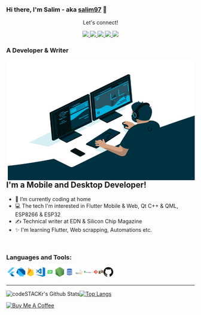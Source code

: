  
### Hi there, I'm Salim - aka [salim97](https://salim97.github.io/) 👋

<div align="center">
<p align="center">Let's connect!</p>

<a href="https://www.instagram.com/salim_benabadji/">
    <img src="https://img.shields.io/badge/Instagram-E4405F?style=for-the-badge&logo=instagram&logoColor=white" />
</a>

<a href="https://www.linkedin.com/in/salimbenabadji/">
    <img src="https://img.shields.io/badge/linkedin-%230077B5.svg?&style=for-the-badge&logo=linkedin&logoColor=white" />
</a>

<a href="https://stackoverflow.com/users/story/11453484?view=Timeline">
    <img src="https://img.shields.io/badge/Stack_Overflow-FE7A16?style=for-the-badge&logo=stack-overflow&logoColor=white" />
</a>
 
<a href="https://www.edn.com/author/benabadji-mohammed-salim/">
    <img src="https://img.shields.io/badge/EDN-E4405F?style=for-the-badge&logo=EDN&logoColor=white" />
</a>
 
<a href="https://easyeda.com/benabadji.mohammed.salim">
    <img src="https://img.shields.io/badge/easyEDA-4169E1?style=for-the-badge&logo=easyeda&logoColor=white" />
</a>
 
</div>


### A Developer & Writer

<img align="right" alt="GIF" src="code.gif" width="500" height="320" />


## I'm a Mobile and Desktop Developer!
- 🔭 I’m currently coding at home
- 💻 The tech I'm interested in Flutter Mobile & Web, Qt C++ & QML, ESP8266 & ESP32 
- ✍ Technical writer at EDN & Silicon Chip Magazine
- ✨ I'm learning Flutter, Web scrapping, Automations etc.

<br />

### Languages and Tools:

<img align="left" alt="Flutter" height="26px" src="https://raw.githubusercontent.com/github/explore/80688e429a7d4ef2fca1e82350fe8e3517d3494d/topics/flutter/flutter.png" />
<img align="left" alt="Dart" height="26px" src="https://raw.githubusercontent.com/github/explore/80688e429a7d4ef2fca1e82350fe8e3517d3494d/topics/dart/dart.png" />
<img align="left" alt="Firebase" height="26px" src="https://raw.githubusercontent.com/github/explore/80688e429a7d4ef2fca1e82350fe8e3517d3494d/topics/firebase/firebase.png" />
<img align="left" alt="Visual Studio Code" width="26px" src="https://raw.githubusercontent.com/github/explore/80688e429a7d4ef2fca1e82350fe8e3517d3494d/topics/visual-studio-code/visual-studio-code.png" />
<img align="left" alt="Qt" height="26px" src="https://raw.githubusercontent.com/github/explore/80688e429a7d4ef2fca1e82350fe8e3517d3494d/topics/qt/qt.png" />
<img align="left" alt="Node.js" width="26px" src="https://raw.githubusercontent.com/github/explore/80688e429a7d4ef2fca1e82350fe8e3517d3494d/topics/nodejs/nodejs.png" />
<img align="left" alt="SQL" width="26px" src="https://raw.githubusercontent.com/github/explore/80688e429a7d4ef2fca1e82350fe8e3517d3494d/topics/sql/sql.png" />
<img align="left" alt="MySQL" width="26px" src="https://raw.githubusercontent.com/github/explore/80688e429a7d4ef2fca1e82350fe8e3517d3494d/topics/mysql/mysql.png" />
<img align="left" alt="MongoDB" width="26px" src="https://raw.githubusercontent.com/github/explore/80688e429a7d4ef2fca1e82350fe8e3517d3494d/topics/mongodb/mongodb.png" />
<img align="left" alt="Git" width="26px" src="https://raw.githubusercontent.com/github/explore/80688e429a7d4ef2fca1e82350fe8e3517d3494d/topics/git/git.png" />
<img align="left" alt="GitHub" width="26px" src="https://raw.githubusercontent.com/github/explore/78df643247d429f6cc873026c0622819ad797942/topics/github/github.png" />

<br />
<br />

---

<img align="left" alt="codeSTACKr's Github Stats" src="https://github-readme-stats.vercel.app/api?username=salim97&show_icons=true" />

[![Top Langs](https://github-readme-stats.vercel.app/api/top-langs/?username=salim97&show_icons=true&hide=javascript,html,css)](https://github.com/salim97/github-readme-stats)

[website]: https://salim97.github.io/
[flg]: https://github.com/salim97
[instagram]: https://www.instagram.com/salim_benabadji/
[linkedin]: https://www.linkedin.com/in/salim/


<a href="https://www.buymeacoffee.com/salimbenabadji" target="_blank"><img src="https://www.buymeacoffee.com/assets/img/custom_images/yellow_img.png" alt="Buy Me A Coffee"></a>


